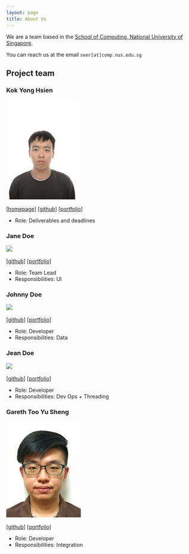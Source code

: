 ```yaml
---
layout: page
title: About Us
---
```


We are a team based in the [School of Computing, National University of Singapore](https://www.comp.nus.edu.sg).

You can reach us at the email `seer[at]comp.nus.edu.sg`

## Project team

### Kok Yong Hsien

<img src="images/yhkok.png" width="200px">

[[homepage](http://www.comp.nus.edu.sg/~damithch)]
[[github](https://github.com/YHKok)]
[[portfolio](team/johndoe.md)]

* Role: Deliverables and deadlines

### Jane Doe

<img src="images/johndoe.png" width="200px">

[[github](http://github.com/johndoe)]
[[portfolio](team/johndoe.md)]

* Role: Team Lead
* Responsibilities: UI

### Johnny Doe

<img src="images/johndoe.png" width="200px">

[[github](http://github.com/johndoe)] [[portfolio](team/johndoe.md)]

* Role: Developer
* Responsibilities: Data

### Jean Doe

<img src="images/johndoe.png" width="200px">

[[github](http://github.com/johndoe)]
[[portfolio](team/johndoe.md)]

* Role: Developer
* Responsibilities: Dev Ops + Threading

### Gareth Too Yu Sheng

<img src="images/gareth2yusheng.png" width="200px">

[[github](https://github.com/Gareth2YuSheng)]
[[portfolio](team/johndoe.md)]

* Role: Developer
* Responsibilities: Integration
